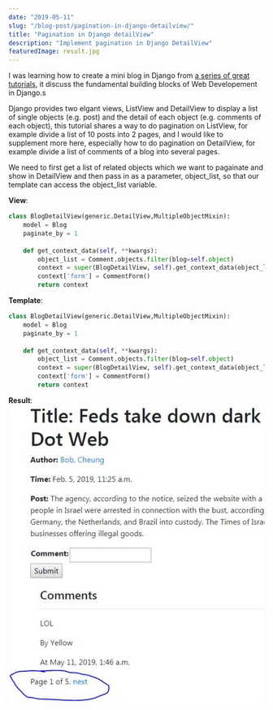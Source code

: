 ```yaml
---
date: "2019-05-11"
slug: "/blog-post/pagination-in-django-detailview/"
title: "Pagination in Django detailView"
description: "Implement pagination in Django DetailView"
featuredImage: result.jpg
---
```

I was learning how to create a mini blog in Django from [a series of great tutorials](https://developer.mozilla.org/en-US/docs/Learn/Server-side/Django), it discuss the fundamental building blocks of Web Developement in Django.s

Django provides two elgant views, ListView and DetailView to display a list of single objects (e.g. post) and the detail of each object (e.g. comments of each object), this tutorial shares a way to do pagination on ListView, for example divide a list of 10 posts into 2 pages, and I would like to supplement more here, especially how to do pagination on DetailView, for example divide a list of comments of a blog into several pages.

We need to first get a list of related objects which we want to pagainate and show in DetailView and then pass in as a parameter, object_list, so that our template can access the object_list variable.

**View**:
```python
class BlogDetailView(generic.DetailView,MultipleObjectMixin):
    model = Blog
    paginate_by = 1

    def get_context_data(self, **kwargs):
        object_list = Comment.objects.filter(blog=self.object)
        context = super(BlogDetailView, self).get_context_data(object_list=object_list, **kwargs)
        context['form'] = CommentForm()
        return context
```

**Template**:
```python
class BlogDetailView(generic.DetailView,MultipleObjectMixin):
    model = Blog
    paginate_by = 1

    def get_context_data(self, **kwargs):
        object_list = Comment.objects.filter(blog=self.object)
        context = super(BlogDetailView, self).get_context_data(object_list=object_list, **kwargs)
        context['form'] = CommentForm()
        return context
```

**Result**:
![Pagination in Django detailView Result](../../images/pagination-in-django-detailview/result.jpg)
